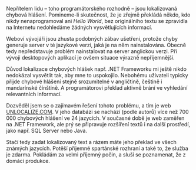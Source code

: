 <!-- dcterms:identifier = aspnetcz#288 -->
<!-- dcterms:title = Unlocalize – přeložte si chybové hlášení zpět do angličtiny -->
<!-- dcterms:abstract = Nepřítelem lidu – toho programátorského rozhodně – jsou lokalizovaná chybová hlášení. Pomineme-li skutečnost, že je zřejmě překládá někdo, kdo nikdy nenaprogramoval ani Hello World, bez originálního textu se zpravidla na Internetu nedohledáme žádných vysvětlujících informací. Naštěstí je tu nová služba, která vám umožňuje chybová hlášení zpět odlokalizovat do angličtiny. -->
<!-- np9:categoryId = 1 -->
<!-- x4w:category = IT -->
<!-- np9:authorId = 1 -->
<!-- np9:authorEmail = michal.valasek@altairis.cz -->
<!-- dcterms:creator = Michal Altair Valášek -->
<!-- dcterms:created = 2010-06-26T21:22:04.147+02:00 -->
<!-- dcterms:dateAccepted = 2010-06-27T09:00:00+02:00 -->

Nepřítelem lidu – toho programátorského rozhodně – jsou lokalizovaná chybová hlášení. Pomineme-li skutečnost, že je zřejmě překládá někdo, kdo nikdy nenaprogramoval ani *Hello World*, bez originálního textu se zpravidla na Internetu nedohledáme žádných vysvětlujících informací.

Weboví vývojáři jsou zhusta podobných zábav ušetřeni, protože chyby generuje server v té jazykové verzi, jaká je na něm nainstalována. Obecně tedy nepředstavuje problém nainstalovat na server anglickou verzi. Při vývoji desktopových aplikací je ovšem situace výrazně nepříjemnější.

Důvod lokalizace chybových hlášek např. .NET Frameworku mi ještě nikdo nedokázal vysvětlit tak, aby mne to uspokojilo. Nebohému uživateli typicky přijde chybové hlášení stejně srozumitelné v angličtině, češtině i mandarínské čínštině. A programátorovi překlad aktivně brání ve vyhledání relevantních informací.

Dozvěděl jsem se o zajímavém řešení tohoto problému, a tím je web [UNLOCALIZE.COM](http://www.unlocalize.com/). V jeho databázi se nachází (podle autorů) více než 700 000 chybových hlášení ve 24 jazycích. V současné době je web zaměřen na .NET Framework, ale prý se připravuje rozšíření textů i na další prostředí, jako např. SQL Server nebo Java.

Stačí tedy zadat lokalizovaný text a rázem máte jeho překlad ve všech známých jazycích. Potěší příjemné spartánské rozhraní a také to, že služba je zdarma. Pokládám za velmi příjemný počin, a sluší se poznamenat, že z domácí produkce.